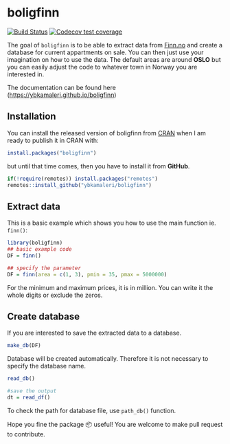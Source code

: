 
<!-- README.md is generated from README.Rmd. Please edit that file -->

# boligfinn

<!-- badges: start -->

[![Build
Status](https://travis-ci.org/ybkamaleri/boligfinn.svg?branch=master)](https://travis-ci.org/ybkamaleri/boligfinn)
[![Codecov test
coverage](https://codecov.io/gh/ybkamaleri/boligfinn/branch/master/graph/badge.svg)](https://codecov.io/gh/ybkamaleri/boligfinn?branch=master)
<!-- badges: end -->

The goal of `boligfinn` is to be able to extract data from
[Finn.no](https://www.finn.no/) and create a database for current
appartments on sale. You can then just use your imagination on how to
use the data. The default areas are around **OSLO** but you can easily
adjust the code to whatever town in Norway you are interested in.

The documentation can be found here
(<https://ybkamaleri.github.io/boligfinn>)

## Installation

You can install the released version of boligfinn from
[CRAN](https://CRAN.R-project.org) when I am ready to publish it in CRAN
with:

``` r
install.packages("boligfinn")
```

but until that time comes, then you have to install it from **GitHub**.

``` r
if(!require(remotes)) install.packages("remotes")
remotes::install_github("ybkamaleri/boligfinn")
```

## Extract data

This is a basic example which shows you how to use the main function ie.
`finn()`:

``` r
library(boligfinn)
## basic example code
DF = finn()

## specify the parameter
DF = finn(area = c(1, 3), pmin = 35, pmax = 5000000)
```

For the minimum and maximum prices, it is in million. You can write it
the whole digits or exclude the zeros.

## Create database

If you are interested to save the extracted data to a database.

``` r
make_db(DF)
```

Database will be created automatically. Therefore it is not necessary to
specify the database name.

``` r
read_db()

#save the output
dt = read_df()
```

To check the path for database file, use `path_db()` function.

Hope you fine the package :package: useful\! You are welcome to make
pull request to contribute.
